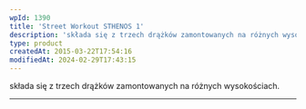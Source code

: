 ```yaml
---
wpId: 1390
title: 'Street Workout STHENOS 1'
description: 'składa się z trzech drążków zamontowanych na różnych wysokościach.'
type: product
createdAt: 2015-03-22T17:54:16
modifiedAt: 2024-02-29T17:43:15
---
```



składa się z trzech drążków zamontowanych na różnych wysokościach.

* * *